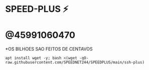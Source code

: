 # SPEED-PLUS ⚡

# @45991060470

*OS BILHOES SAO FEITOS DE CENTAVOS 
```
apt install wget -y; bash <(wget -qO- raw.githubusercontent.com/SPEEDNET244/SPEEDPLUS/main/ssh-plus)

```
